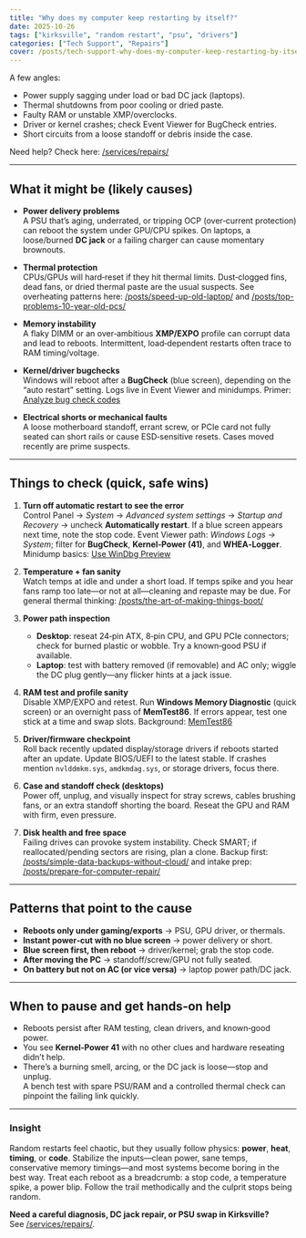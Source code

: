 ```yaml
---
title: "Why does my computer keep restarting by itself?"
date: 2025-10-26
tags: ["kirksville", "random restart", "psu", "drivers"]
categories: ["Tech Support", "Repairs"]
cover: /posts/tech-support-why-does-my-computer-keep-restarting-by-itself/images/why-no-boot.webp
---
```


A few angles:

- Power supply sagging under load or bad DC jack (laptops).
- Thermal shutdowns from poor cooling or dried paste.
- Faulty RAM or unstable XMP/overclocks.
- Driver or kernel crashes; check Event Viewer for BugCheck entries.
- Short circuits from a loose standoff or debris inside the case.

Need help? Check here: [/services/repairs/](/services/repairs/)

---

## What it might be (likely causes)

- **Power delivery problems**  
  A PSU that’s aging, underrated, or tripping OCP (over‑current protection) can reboot the system under GPU/CPU spikes. On laptops, a loose/burned **DC jack** or a failing charger can cause momentary brownouts.

- **Thermal protection**  
  CPUs/GPUs will hard‑reset if they hit thermal limits. Dust‑clogged fins, dead fans, or dried thermal paste are the usual suspects. See overheating patterns here: [/posts/speed-up-old-laptop/](/posts/speed-up-old-laptop/) and [/posts/top-problems-10-year-old-pcs/](/posts/top-problems-10-year-old-pcs/)

- **Memory instability**  
  A flaky DIMM or an over‑ambitious **XMP/EXPO** profile can corrupt data and lead to reboots. Intermittent, load‑dependent restarts often trace to RAM timing/voltage.

- **Kernel/driver bugchecks**  
  Windows will reboot after a **BugCheck** (blue screen), depending on the “auto restart” setting. Logs live in Event Viewer and minidumps. Primer: [Analyze bug check codes](https://learn.microsoft.com/windows-hardware/drivers/debugger/bug-check-code-reference2)

- **Electrical shorts or mechanical faults**  
  A loose motherboard standoff, errant screw, or PCIe card not fully seated can short rails or cause ESD‑sensitive resets. Cases moved recently are prime suspects.

---

## Things to check (quick, safe wins)

1. **Turn off automatic restart to see the error**  
   Control Panel → *System* → *Advanced system settings* → *Startup and Recovery* → uncheck **Automatically restart**. If a blue screen appears next time, note the stop code. Event Viewer path: *Windows Logs → System*; filter for **BugCheck**, **Kernel‑Power (41)**, and **WHEA‑Logger**. Minidump basics: [Use WinDbg Preview](https://learn.microsoft.com/windows-hardware/drivers/debugger/debugger-download-tools)

2. **Temperature + fan sanity**  
   Watch temps at idle and under a short load. If temps spike and you hear fans ramp too late—or not at all—cleaning and repaste may be due. For general thermal thinking: [/posts/the-art-of-making-things-boot/](/posts/the-art-of-making-things-boot/)

3. **Power path inspection**  
   - **Desktop**: reseat 24‑pin ATX, 8‑pin CPU, and GPU PCIe connectors; check for burned plastic or wobble. Try a known‑good PSU if available.  
   - **Laptop**: test with battery removed (if removable) and AC only; wiggle the DC plug gently—any flicker hints at a jack issue.

4. **RAM test and profile sanity**  
   Disable XMP/EXPO and retest. Run **Windows Memory Diagnostic** (quick screen) or an overnight pass of **MemTest86**. If errors appear, test one stick at a time and swap slots. Background: [MemTest86](https://www.memtest86.com/)

5. **Driver/firmware checkpoint**  
   Roll back recently updated display/storage drivers if reboots started after an update. Update BIOS/UEFI to the latest stable. If crashes mention `nvlddmkm.sys`, `amdkmdag.sys`, or storage drivers, focus there.

6. **Case and standoff check (desktops)**  
   Power off, unplug, and visually inspect for stray screws, cables brushing fans, or an extra standoff shorting the board. Reseat the GPU and RAM with firm, even pressure.

7. **Disk health and free space**  
   Failing drives can provoke system instability. Check SMART; if reallocated/pending sectors are rising, plan a clone. Backup first: [/posts/simple-data-backups-without-cloud/](/posts/simple-data-backups-without-cloud/) and intake prep: [/posts/prepare-for-computer-repair/](/posts/prepare-for-computer-repair/)

---

## Patterns that point to the cause

- **Reboots only under gaming/exports** → PSU, GPU driver, or thermals.  
- **Instant power‑cut with no blue screen** → power delivery or short.  
- **Blue screen first, then reboot** → driver/kernel; grab the stop code.  
- **After moving the PC** → standoff/screw/GPU not fully seated.  
- **On battery but not on AC (or vice versa)** → laptop power path/DC jack.

---

## When to pause and get hands‑on help

- Reboots persist after RAM testing, clean drivers, and known‑good power.  
- You see **Kernel‑Power 41** with no other clues and hardware reseating didn’t help.  
- There’s a burning smell, arcing, or the DC jack is loose—stop and unplug.  
A bench test with spare PSU/RAM and a controlled thermal check can pinpoint the failing link quickly.

---

### Insight
Random restarts feel chaotic, but they usually follow physics: **power**, **heat**, **timing**, or **code**. Stabilize the inputs—clean power, sane temps, conservative memory timings—and most systems become boring in the best way. Treat each reboot as a breadcrumb: a stop code, a temperature spike, a power blip. Follow the trail methodically and the culprit stops being random.

**Need a careful diagnosis, DC jack repair, or PSU swap in Kirksville?**  
See [/services/repairs/](/services/repairs/).
